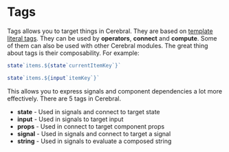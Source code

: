 # Tags
Tags allows you to target things in Cerebral. They are based on [template literal tags](https://developer.mozilla.org/en-US/docs/Web/JavaScript/Reference/Template_literals#Tagged_template_literals). They can be used by **operators**, **connect** and **compute**. Some of them can also be used with other Cerebral modules. The great thing about tags is their composability. For example:

```js
state`items.${state`currentItemKey`}`

state`items.${input`itemKey`}`
```

This allows you to express signals and component dependencies a lot more effectively. There are 5 tags in Cerebral.

- **state** - Used in signals and connect to target state
- **input** - Used in signals to target input
- **props** - Used in connect to target component props
- **signal** - Used in signals and connect to target a signal
- **string** - Used in signals to evaluate a composed string
